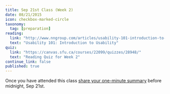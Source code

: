 ```yaml
---
title: Sep 21st Class (Week 2)
date: 08/21/2015
icon: checkbox-marked-circle
taxonomy:
  tag: [preparation]
reading:
  link: "http://www.nngroup.com/articles/usability-101-introduction-to-usability/"
  text: "Usability 101: Introduction to Usability"
quiz:
  link: "https://canvas.sfu.ca/courses/22099/quizzes/28948/"
  text: "Reading Quiz for Week 2"
continue_link: false
published: true
---
```

Once you have attended this class [share your one-minute summary](https://canvas.sfu.ca/courses/22099/discussion_topics/381881) before midnight, Sep 21st.
